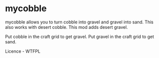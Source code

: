 # mycobble

mycobble allows you to turn cobble into gravel and gravel into sand.
This also works with desert cobble.
This  mod adds desert gravel.

Put cobble in the craft grid to get gravel.
Put gravel in the craft grid to get sand.

Licence - WTFPL

